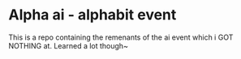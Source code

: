 # Alpha ai - alphabit event

This is a repo containing the remenants of the ai event which i GOT NOTHING at. Learned a lot though~
